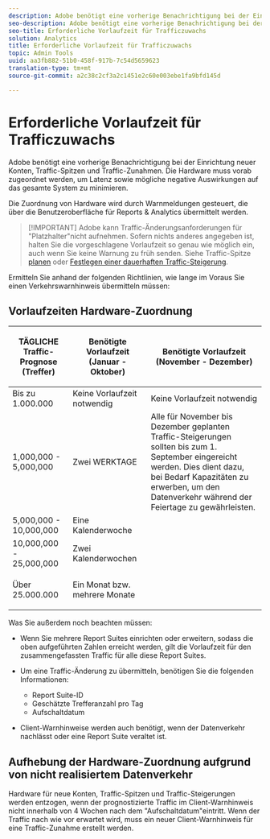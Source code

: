 ```yaml
---
description: Adobe benötigt eine vorherige Benachrichtigung bei der Einrichtung neuer Konten, Traffic-Spitzen und Traffic-Zunahmen. Die Hardware muss vorab zugeordnet werden, um Latenz sowie mögliche negative Auswirkungen auf das gesamte System zu minimieren.
seo-description: Adobe benötigt eine vorherige Benachrichtigung bei der Einrichtung neuer Konten, Traffic-Spitzen und Traffic-Zunahmen. Die Hardware muss vorab zugeordnet werden, um Latenz sowie mögliche negative Auswirkungen auf das gesamte System zu minimieren.
seo-title: Erforderliche Vorlaufzeit für Trafficzuwachs
solution: Analytics
title: Erforderliche Vorlaufzeit für Trafficzuwachs
topic: Admin Tools
uuid: aa3fb882-51b0-458f-917b-7c54d5659623
translation-type: tm+mt
source-git-commit: a2c38c2cf3a2c1451e2c60e003ebe1fa9bfd145d

---
```



# Erforderliche Vorlaufzeit für Trafficzuwachs

Adobe benötigt eine vorherige Benachrichtigung bei der Einrichtung neuer Konten, Traffic-Spitzen und Traffic-Zunahmen. Die Hardware muss vorab zugeordnet werden, um Latenz sowie mögliche negative Auswirkungen auf das gesamte System zu minimieren.

Die Zuordnung von Hardware wird durch Warnmeldungen gesteuert, die über die Benutzeroberfläche für Reports &amp; Analytics übermittelt werden.

> [!IMPORTANT] Adobe kann Traffic-Änderungsanforderungen für "Platzhalter"nicht aufnehmen. Sofern nichts anderes angegeben ist, halten Sie die vorgeschlagene Vorlaufzeit so genau wie möglich ein, auch wenn Sie keine Warnung zu früh senden. Siehe Traffic-Spitze [planen](../../admin/c-traffic-management/t-traffic-schedule-spike.md) oder [Festlegen einer dauerhaften Traffic-Steigerung](../../admin/c-traffic-management/t-traffic-permanent.md).

Ermitteln Sie anhand der folgenden Richtlinien, wie lange im Voraus Sie einen Verkehrswarnhinweis übermitteln müssen:

## Vorlaufzeiten Hardware-Zuordnung

<table id="table_A67CC3B164F740088797BD8913244E47">
 <thead>
  <tr>
   <th colname="col1" class="entry"> TÄGLICHE Traffic-Prognose (Treffer) </th>
   <th colname="col2" class="entry"> <p>Benötigte Vorlaufzeit (Januar - Oktober) </p> </th>
   <th colname="col3" class="entry"> <p>Benötigte Vorlaufzeit (November - Dezember) </p> </th>
  </tr>
 </thead>
 <tbody>
  <tr>
   <td colname="col1"> Bis zu 1.000.000 </td>
   <td colname="col2"> Keine Vorlaufzeit notwendig </td>
   <td colname="col3"> Keine Vorlaufzeit notwendig </td>
  </tr>
  <tr>
   <td colname="col1"> 1,000,000 - 5,000,000 </td>
   <td colname="col2"> Zwei WERKTAGE </td>
   <td colname="col3" morerows="3"> Alle für November bis Dezember geplanten Traffic-Steigerungen sollten bis zum 1. September eingereicht werden. Dies dient dazu, bei Bedarf Kapazitäten zu erwerben, um den Datenverkehr während der Feiertage zu gewährleisten. </td>
  </tr>
  <tr>
   <td colname="col1"> 5,000,000 - 10,000,000 </td>
   <td colname="col2"> Eine Kalenderwoche </td>
  </tr>
  <tr>
   <td colname="col1"> 10,000,000 - 25,000,000 </td>
   <td colname="col2"> Zwei Kalenderwochen </td>
  </tr>
  <tr>
   <td colname="col1"> <p>Über 25.000.000 </p> </td>
   <td colname="col2"> Ein Monat bzw. mehrere Monate </td>
  </tr>
 </tbody>
</table>

Was Sie außerdem noch beachten müssen:

* Wenn Sie mehrere Report Suites einrichten oder erweitern, sodass die oben aufgeführten Zahlen erreicht werden, gilt die Vorlaufzeit für den zusammengefassten Traffic für alle diese Report Suites.
* Um eine Traffic-Änderung zu übermitteln, benötigen Sie die folgenden Informationen:

   * Report Suite-ID
   * Geschätzte Trefferanzahl pro Tag
   * Aufschaltdatum

* Client-Warnhinweise werden auch benötigt, wenn der Datenverkehr nachlässt oder eine Report Suite veraltet ist.

## Aufhebung der Hardware-Zuordnung aufgrund von nicht realisiertem Datenverkehr

Hardware für neue Konten, Traffic-Spitzen und Traffic-Steigerungen werden entzogen, wenn der prognostizierte Traffic im Client-Warnhinweis nicht innerhalb von 4 Wochen nach dem "Aufschaltdatum"eintritt. Wenn der Traffic nach wie vor erwartet wird, muss ein neuer Client-Warnhinweis für eine Traffic-Zunahme erstellt werden.
